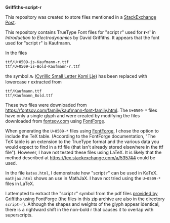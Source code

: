 **Griffiths-script-r**

This repository was created to store files mentioned in a [StackExchange Post](https://tex.stackexchange.com/a/626189).

This repository contains TrueType Font files for "script r" used for **r-r'** in *Introduction to Electrodynamics* by David Griffiths. It appears that the font used for "script r" is Kaufmann. 

In the files

```
ttf/U+0509-is-Kaufmann-r.ttf
ttf/U+0509-is-Bold-Kaufmann-r.ttf 
```

the symbol ԉ ([Cyrillic Small Letter Komi Lje](https://www.compart.com/en/unicode/U+0509)) has been replaced with lowercase *r* extracted from

```
ttf/Kaufmann.ttf
ttf/Kaufmann_Bold.ttf
```

These two files were downloaded from https://fontsov.com/family/kaufmann-font-family.html. The `U+0509-*` files have only a single glyph and were created by modifying the files downloaded from [fontsov.com](fontsov.com) using [FontForge](https://fontforge.org/en-US/).

When generating the `U+0509-*` files using [FontForge](https://fontforge.org/en-US/), I chose the option to include the TeX table. (According to the FontForge documentation, "The TeX table is an extension to the TrueType format and the various data you would expect to find in a ttf file (that isn't already stored elsewhere in the ttf file"). However, I have not tested these files using LaTeX. It is likely that the method described at https://tex.stackexchange.com/a/535744 could be used.

In the file `katex.html`, I demonstrate how "script r" can be used in KaTeX. `mathjax.html` shows an use in MathJaX. I have not tried using the `U+0509-*` files in LaTeX.

I attempted to extract the "script r" symbol from the pdf files [provided by Griffiths](http://academic.reed.edu/physics/faculty/griffiths/script_r.zip) using FontForge (the files in this zip archive are also in the directory `script-r`). Although the shapes and weights of the glyph appear identical, there is a rightward shift in the non-bold r that causes it to overlap with superscripts.

